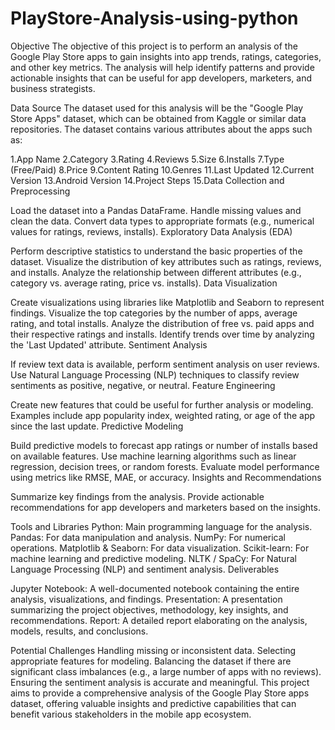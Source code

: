 # PlayStore-Analysis-using-python
Objective
The objective of this project is to perform an analysis of the Google Play Store apps to gain insights into app trends, ratings, categories, and other key metrics. The analysis will help identify patterns and provide actionable insights that can be useful for app developers, marketers, and business strategists.

Data Source
The dataset used for this analysis will be the "Google Play Store Apps" dataset, which can be obtained from Kaggle or similar data repositories. The dataset contains various attributes about the apps such as:

1.App Name
2.Category
3.Rating
4.Reviews
5.Size
6.Installs
7.Type (Free/Paid)
8.Price
9.Content Rating
10.Genres
11.Last Updated
12.Current Version
13.Android Version
14.Project Steps
15.Data Collection and Preprocessing

Load the dataset into a Pandas DataFrame.
Handle missing values and clean the data.
Convert data types to appropriate formats (e.g., numerical values for ratings, reviews, installs).
Exploratory Data Analysis (EDA)

Perform descriptive statistics to understand the basic properties of the dataset.
Visualize the distribution of key attributes such as ratings, reviews, and installs.
Analyze the relationship between different attributes (e.g., category vs. average rating, price vs. installs).
Data Visualization

Create visualizations using libraries like Matplotlib and Seaborn to represent findings.
Visualize the top categories by the number of apps, average rating, and total installs.
Analyze the distribution of free vs. paid apps and their respective ratings and installs.
Identify trends over time by analyzing the 'Last Updated' attribute.
Sentiment Analysis

If review text data is available, perform sentiment analysis on user reviews.
Use Natural Language Processing (NLP) techniques to classify review sentiments as positive, negative, or neutral.
Feature Engineering

Create new features that could be useful for further analysis or modeling.
Examples include app popularity index, weighted rating, or age of the app since the last update.
Predictive Modeling

Build predictive models to forecast app ratings or number of installs based on available features.
Use machine learning algorithms such as linear regression, decision trees, or random forests.
Evaluate model performance using metrics like RMSE, MAE, or accuracy.
Insights and Recommendations

Summarize key findings from the analysis.
Provide actionable recommendations for app developers and marketers based on the insights.

Tools and Libraries
Python: Main programming language for the analysis.
Pandas: For data manipulation and analysis.
NumPy: For numerical operations.
Matplotlib & Seaborn: For data visualization.
Scikit-learn: For machine learning and predictive modeling.
NLTK / SpaCy: For Natural Language Processing (NLP) and sentiment analysis.
Deliverables

Jupyter Notebook: A well-documented notebook containing the entire analysis, visualizations, and findings.
Presentation: A presentation summarizing the project objectives, methodology, key insights, and recommendations.
Report: A detailed report elaborating on the analysis, models, results, and conclusions.

Potential Challenges
Handling missing or inconsistent data.
Selecting appropriate features for modeling.
Balancing the dataset if there are significant class imbalances (e.g., a large number of apps with no reviews).
Ensuring the sentiment analysis is accurate and meaningful.
This project aims to provide a comprehensive analysis of the Google Play Store apps dataset, offering valuable insights and predictive capabilities that can benefit various stakeholders in the mobile app ecosystem.

